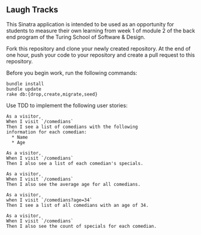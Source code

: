## Laugh Tracks

This Sinatra application is intended to be used as an opportunity for students to measure their own learning from week 1 of module 2 of the back end program of the Turing School of Software & Design.

Fork this repository and clone your newly created repository. At the end of one hour, push your code to your repository and create a pull request to this repository.

Before you begin work, run the following commands:

```
bundle install
bundle update
rake db:{drop,create,migrate,seed}
```

Use TDD to implement the following user stories:

```
As a visitor,
When I visit `/comedians`
Then I see a list of comedians with the following 
information for each comedian:
  * Name
  * Age
```

```
As a visitor,
When I visit `/comedians`
Then I also see a list of each comedian's specials.
```

```
As a visitor,
When I visit `/comedians`
Then I also see the average age for all comedians.
```

```
As a visitor,
when I visit `/comedians?age=34`
Then I see a list of all comedians with an age of 34.
```

```
As a visitor,
When I visit `/comedians`
Then I also see the count of specials for each comedian.
```
